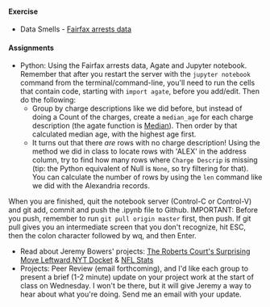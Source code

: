 
#### Exercise

  * Data Smells - [Fairfax arrests data](https://github.com/JOUR479K/agate_exercises)

#### Assignments

  * Python: Using the Fairfax arrests data, Agate and Jupyter notebook. Remember that after you restart the server with the `jupyter notebook` command from the terminal/command-line, you'll need to run the cells that contain code, starting with `import agate`, before you add/edit. Then do the following:
    - Group by charge descriptions like we did before, but instead of doing a Count of the charges, create a `median_age` for each charge description (the agate function is [Median](http://agate.readthedocs.org/en/1.3.0/cookbook/statistics.html?highlight=median#aggregate-statistics)). Then order by that calculated median age, with the highest age first.
    - It turns out that there *are* rows with no charge description! Using the method we did in class to locate rows with 'ALEX' in the address column, try to find how many rows where `Charge Descrip` is missing (tip: the Python equivalent of Null is `None`, so try filtering for that). You can calculate the number of rows by using the `len` command like we did with the Alexandria records.

  When you are finished, quit the notebook server (Control-C or Control-V) and git add, commit and push the .ipynb file to Github. IMPORTANT: Before you push, remember to run `git pull origin master` first, then push. If git pull gives you an intermediate screen that you don't recognize, hit ESC, then the colon character followed by wq, and then Enter.

  * Read about Jeremy Bowers' projects: [The Roberts Court's Surprising Move Leftward](http://www.nytimes.com/interactive/2015/06/23/upshot/the-roberts-courts-surprising-move-leftward.html),[NYT Docket](https://github.com/newsdev/nyt-docket) & [NFL Stats](https://github.com/jeremyjbowers/nfl-stats)
  * Projects: Peer Review (email forthcoming), and I'd like each group to present a brief (1-2 minute) update on your project work at the start of class on Wednesday. I won't be there, but it will give Jeremy a way to hear about what you're doing. Send me an email with your update.
